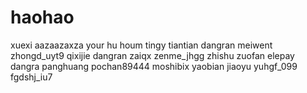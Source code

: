 # haohao
xuexi
aazaazaxza
your hu houm
tingy
tiantian
dangran
meiwent
zhongd_uyt9
qixijie
dangran
zaiqx
zenme_jhgg
zhishu
zuofan
elepay
dangra
panghuang
pochan89444
moshibix
yaobian
jiaoyu
yuhgf_099
fgdshj_iu7
